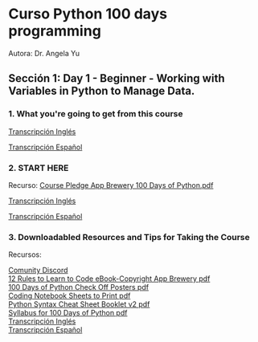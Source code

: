 <h1>Curso Python 100 days programming</h1> 
Autora: Dr. Angela Yu

<h2>Sección 1: Day 1 - Beginner - Working with Variables in Python to Manage Data.</h2>

<h3>1. What you're going to get from this course</h3>

<a href="01_Cap\TranscripcionIng.md" title="Transcripción Inglés">Transcripción Inglés</a>

<a href="01_Cap\TranscripcionEs.md" title="Transcripción Español">Transcripción Español</a>

<h3>2. START HERE</h3>

Recurso: 
<a href="02_Cap/Course+Pledge+-+App+Brewery+100+Days+of+Python.pdf">Course Pledge App Brewery 100 Days of Python.pdf</a>

<a href="02_Cap\TranscripcionIng.md" title="Transcripción Inglés">Transcripción Inglés</a>

<a href="02_Cap\TranscripcionEs.md" title="Transcripción Español">Transcripción Español</a>

<h3>3. Downloadabled Resources and Tips for Taking the Course</h3>

Recursos:

<a href="https://discord.com/invite/3DDPkCAU3N" title="">Comunity Discord</a><br/>
<a href="03_Cap\12+Rules+to+Learn+to+Code+eBook-Copyright+App+Brewery.pdf" title="">12 Rules to Learn to Code eBook-Copyright App Brewery pdf</a><br/>
<a href="03_Cap\100+Days+of+Python+Check+Off+Posters.pdf" title="">100 Days of Python Check Off Posters pdf</a><br/>
<a href="03_Cap\Coding+Notebook+Sheets+to+Print.pdf" title="">Coding Notebook Sheets to Print pdf</a><br/>
<a href="03_Cap\Python+Syntax+Cheat+Sheet+Booklet+v2.pdf" title="">Python Syntax Cheat Sheet Booklet v2 pdf</a><br/>
<a href="03_Cap\Syllabus+for+100+Days+of+Python.pdf" title="">Syllabus for 100 Days of Python pdf</a><br/>
<a href="03_Cap\TranscripcionIng.md" title="Transcripción Inglés">Transcripción Inglés</a><br/>
<a href="03_Cap\TranscripcionEs.md" title="Transcripción Español">Transcripción Español</a><br/>



